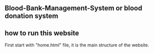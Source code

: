 ## Blood-Bank-Management-System or blood donation system

## how to run this website 
First start with "home.html" file, it is the main structure of the website.

